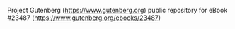 Project Gutenberg (https://www.gutenberg.org) public repository for eBook #23487 (https://www.gutenberg.org/ebooks/23487)
